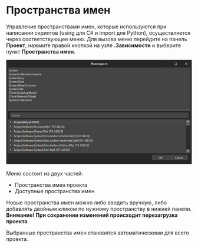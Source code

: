 # Пространства имен

Управление пространствами имен, которые используются при написании скриптов (using для C# и import для Python), осуществляется через соответствующее меню. Для вызова меню перейдите на панель **Проект**, нажмите правой кнопкой на узле **.Зависимости** и выберите пункт **Пространства имен**.

![](../resources/projects/image-210.png)

Меню состоит из двух частей:

* Пространства имен проекта
* Доступные пространства имен

Новые пространства имен можно либо вводить вручную, либо добавлять двойным кликом по нужному пространству в нижней панели. **Внимание! При сохранении изменений происходит перезагрузка проекта**.

Выбранные пространства имен становятся автоматическими для всего проекта.
